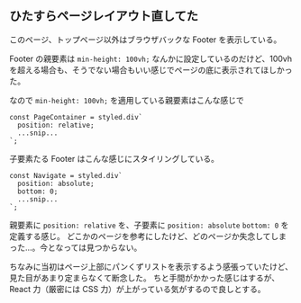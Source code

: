 ## ひたすらページレイアウト直してた

このページ、トップページ以外はブラウザバックな Footer を表示している。

Footer の親要素は `min-height: 100vh;` なんかに設定しているのだけど、100vh を超える場合も、そうでない場合もいい感じでページの底に表示されてほしかった。

なので `min-height: 100vh;` を適用している親要素はこんな感じで

```tsx
const PageContainer = styled.div`
  position: relative;
  ...snip...
`;
```

子要素たる Footer はこんな感じにスタイリングしている。

```tsx
const Navigate = styled.div`
  position: absolute;
  bottom: 0;
  ...snip...
`;
```

親要素に `position: relative` を、子要素に `position: absolute` `bottom: 0` を定義する感じ。
どこかのページを参考にしたけど、どのページか失念してしまった...。今となっては見つからない。

ちなみに当初はページ上部にパンくずリストを表示するよう感張っていたけど、見た目があまり定まらなくて断念した。
ちと手間がかかった感じはするが、React 力（厳密には CSS 力）が上がっている気がするので良しとする。
